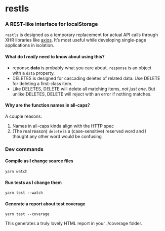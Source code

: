 # restls

### A REST-like interface for localStorage

`restls` is designed as a temporary replacement for actual API calls through XHR libraries like [axios](https://github.com/axios/axios). It’s most useful while developing single-page applications in isolation.

#### What do I _really_ need to know about using this?

- reponse.**data** is probably what you care about. `response` is an object with a `data` property.
- DELETES is designed for cascading deletes of related data. Use DELETE for deleting a first-class item.
- Like DELETES, DELETE will delete all matching items, _not just one_. But unlike DELETES, DELETE will reject with an error if nothing matches.

#### Why are the function names in all-caps?

A couple reasons:

1.  Names in all-caps kinda align with the HTTP spec
2.  (The real reason) `delete` is a (case-sensitive) reserved word and I thought any other word would be confusing

### Dev commands

#### Compile as I change source files

`yarn watch`

#### Run tests as I change them

`yarn test --watch`

#### Generate a report about test coverage

`yarn test --coverage`

This generates a truly lovely HTML report in your ./coverage folder.
